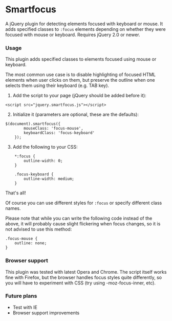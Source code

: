 # Smartfocus

A jQuery plugin for detecting elements focused with keyboard or mouse. It adds specified classes to ```:focus``` elements depending on whether they were focused with mouse or keyboard. Requires jQuery 2.0 or newer.

### Usage

This plugin adds specified classes to elements focused using mouse or keyboard.

The most common use case is to disable highlighting of focused HTML elements when user clicks on them, but preserve the outline when one selects them using their keyboard (e.g. TAB key).

1. Add the script to your page (jQuery should be added before it):
```
<script src="jquery.smartfocus.js"></script>
```
2. Initialize it (parameters are optional, these are the defaults):
```
$(document).smartfocus({
        mouseClass: 'focus-mouse',
        keyboardClass: 'focus-keyboard'
    });
```
3. Add the following to your CSS:
```
    *:focus {
        outline-width: 0;
    }
    
    .focus-keyboard {
        outline-width: medium;
    }
```
That's all!

Of course you can use different styles for ```:focus``` or specify different class names.

Please note that while you can write the following code instead of the above, it will probably cause slight flickering when focus changes, so it is not advised to use this method:
```
.focus-mouse {
    outline: none;
}
```

### Browser support
This plugin was tested with latest Opera and Chrome. The script itself works fine with Firefox, but the browser handles focus styles quite differently, so you will have to experiment with CSS (try using -moz-focus-inner, etc).

### Future plans
* Test with IE
* Browser support improvements
